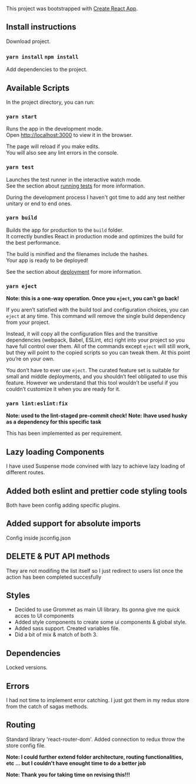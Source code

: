 This project was bootstrapped with [Create React App](https://github.com/facebook/create-react-app).

## Install instructions

Download project.

### `yarn install` `npm install`

Add dependencies to the project.

## Available Scripts

In the project directory, you can run:

### `yarn start`

Runs the app in the development mode.<br />
Open [http://localhost:3000](http://localhost:3000) to view it in the browser.

The page will reload if you make edits.<br />
You will also see any lint errors in the console.

### `yarn test`

Launches the test runner in the interactive watch mode.<br />
See the section about [running tests](https://facebook.github.io/create-react-app/docs/running-tests) for more information.

During the development process I haven't got time to add any test neither unitary or end to end ones.

### `yarn build`

Builds the app for production to the `build` folder.<br />
It correctly bundles React in production mode and optimizes the build for the best performance.

The build is minified and the filenames include the hashes.<br />
Your app is ready to be deployed!

See the section about [deployment](https://facebook.github.io/create-react-app/docs/deployment) for more information.

### `yarn eject`

**Note: this is a one-way operation. Once you `eject`, you can’t go back!**

If you aren’t satisfied with the build tool and configuration choices, you can `eject` at any time. This command will remove the single build dependency from your project.

Instead, it will copy all the configuration files and the transitive dependencies (webpack, Babel, ESLint, etc) right into your project so you have full control over them. All of the commands except `eject` will still work, but they will point to the copied scripts so you can tweak them. At this point you’re on your own.

You don’t have to ever use `eject`. The curated feature set is suitable for small and middle deployments, and you shouldn’t feel obligated to use this feature. However we understand that this tool wouldn’t be useful if you couldn’t customize it when you are ready for it.

### `yarn lint:eslint:fix`

**Note: used to the lint-staged pre-commit check!**
**Note: Ihave used husky as a dependency for this specific task**

This has been implemented as per requirement.

## Lazy loading Components

I have used Suspense mode convined with lazy to achieve lazy loading of different routes.

## Added both eslint and prettier code styling tools

Both have been config adding specific plugins.

## Added support for absolute imports

Config inside jsconfig.json

## DELETE & PUT API methods

They are not modifing the list itself so I just redirect to users list once the action has been completed succesfully

## Styles

- Decided to use Grommet as main UI library. Its gonna give me quick acces to UI components
- Added style components to create some ui components & global style.
- Added sass support. Created variables file.
- Did a bit of mix & match of both 3.

## Dependencies

Locked versions.

## Errors

I had not time to implement error catching.
I just got them in my redux store from the catch of sagas methods.

## Routing

Standard library 'react-router-dom'.
Added connection to redux throw the store config file.

**Note: I could further extend folder architecture, routing functionalities, etc ... but I couldn't have enought time to do a better job**

**Note: Thank you for taking time on revising this!!!**
